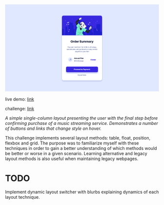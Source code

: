 ![live demo screenshot of order summary](/assets/img/005-order-summary-big.gif)

live demo: [link](https://trentslaton.github.io/Front-End-Mentor/_challenges/005-order-summary/index.html)

challenge: [link](https://www.frontendmentor.io/challenges/order-summary-component-QlPmajDUj)

_A simple single-column layout presenting the user with the final step before confirming purchase of a music streaming service. Demonstrates a number of buttons and links that change style on hover._

This challenge implements several layout methods: table, float, position, flexbox and grid. The purpose was to familiarize myself with these techniques in order to gain a better understanding of which methods would be better or worse in a given scenario. Learning alternative and legacy layout methods is also useful when maintaining legacy webpages.

# TODO

Implement dynamic layout switcher with blurbs explaining dynamics of each layout technique.
